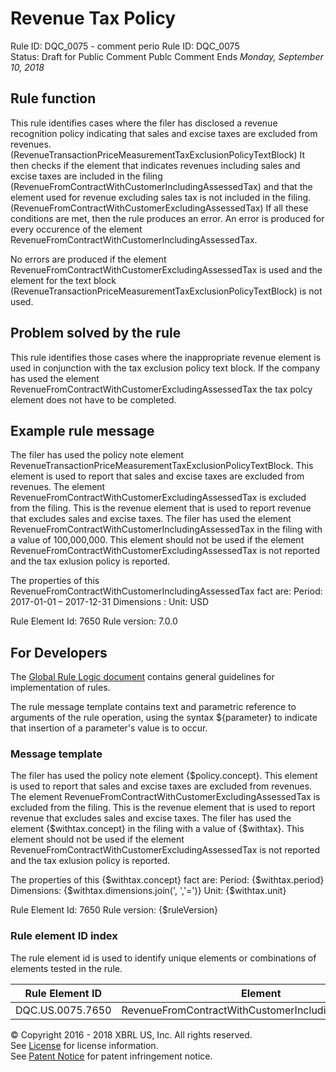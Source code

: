 # Revenue Tax Policy
Rule ID: DQC_0075 - comment perio
Rule ID: DQC_0075  
Status: Draft for Public Comment
Publc Comment Ends *Monday, September 10, 2018*

## Rule function 
This rule identifies cases where the filer has disclosed a revenue recognition policy indicating that sales and excise taxes are excluded from revenues. (RevenueTransactionPriceMeasurementTaxExclusionPolicyTextBlock) It then checks if the element that indicates revenues including sales and excise taxes are included in the filing (RevenueFromContractWithCustomerIncludingAssessedTax) and that the element used for revenue excluding sales tax is not included in the filing. (RevenueFromContractWithCustomerExcludingAssessedTax) If all these conditions are met, then the rule produces an error. An error is produced for every occurence of the element RevenueFromContractWithCustomerIncludingAssessedTax.

No errors are produced if the element RevenueFromContractWithCustomerExcludingAssessedTax is used and the element for the text block (RevenueTransactionPriceMeasurementTaxExclusionPolicyTextBlock) is not used.

## Problem solved by the rule
This rule identifies those cases where the inappropriate revenue element is used in conjunction with the tax exclusion policy text block. If the company has used the element RevenueFromContractWithCustomerExcludingAssessedTax the tax polcy element does not have to be completed.

## Example rule message
The filer has used the policy note element RevenueTransactionPriceMeasurementTaxExclusionPolicyTextBlock. This element is used to report that  sales and excise taxes are excluded from revenues. The element RevenueFromContractWithCustomerExcludingAssessedTax is excluded from the filing. This is the revenue element that is used to report revenue that excludes sales and excise taxes.  The filer has used the element RevenueFromContractWithCustomerIncludingAssessedTax in the filing with a value of 100,000,000. This element should not be used if the element RevenueFromContractWithCustomerExcludingAssessedTax is not reported and the tax exlusion policy is reported.

The properties of this RevenueFromContractWithCustomerIncludingAssessedTax fact are:
Period: 2017-01-01 &#8211; 2017-12-31
Dimensions :
Unit: USD

Rule Element Id: 7650
Rule version: 7.0.0

## For Developers
The [Global Rule Logic document](https://github.com/DataQualityCommittee/dqc_us_rules/blob/master/docs/GlobalRuleLogic.md) contains general guidelines for implementation of rules.

The rule message template contains text and parametric reference to arguments of the rule operation, using the syntax ${parameter} to indicate that insertion of a parameter's value is to occur.

### Message template
The filer has used the policy note element {$policy.concept}. This element is used to report that  sales and excise taxes are excluded from revenues. The element RevenueFromContractWithCustomerExcludingAssessedTax is excluded from the filing. This is the revenue element that is used to report revenue that excludes sales and excise taxes.  The filer has used the element {$withtax.concept} in the filing with a value of {$withtax}. This element should not be used if the element RevenueFromContractWithCustomerExcludingAssessedTax is not reported and the tax exlusion policy is reported.

The properties of this {$withtax.concept} fact are:
Period: {$withtax.period}
Dimensions: {$withtax.dimensions.join(', ','=')}
Unit: {$withtax.unit}

Rule Element Id: 7650
Rule version: {$ruleVersion}

### Rule element ID index 
The rule element id is used to identify unique elements or combinations of elements tested in the rule. 

|Rule Element ID|Element|
|--------|--------|
|DQC.US.0075.7650|RevenueFromContractWithCustomerIncludingAssessedTax|

© Copyright 2016 - 2018 XBRL US, Inc. All rights reserved.   
See [License](https://xbrl.us/dqc-license) for license information.  
See [Patent Notice](https://xbrl.us/dqc-patent) for patent infringement notice.
